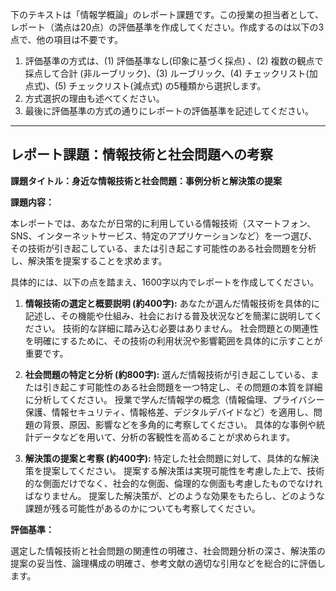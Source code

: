 下のテキストは「情報学概論」のレポート課題です。この授業の担当者として、レポート（満点は20点）の評価基準を作成してください。作成するのは以下の3点で、他の項目は不要です。

1. 評価基準の方式は、(1) 評価基準なし(印象に基づく採点) 、(2) 複数の観点で採点して合計  (非ルーブリック)、(3) ルーブリック、(4) チェックリスト(加点式)、(5) チェックリスト(減点式) の5種類から選択します。
2. 方式選択の理由も述べてください。
3. 最後に評価基準の方式の通りにレポートの評価基準を記述してください。

---------------------------------------
## レポート課題：情報技術と社会問題への考察

**課題タイトル：身近な情報技術と社会問題：事例分析と解決策の提案**

**課題内容：**

本レポートでは、あなたが日常的に利用している情報技術（スマートフォン、SNS、インターネットサービス、特定のアプリケーションなど）を一つ選び、その技術が引き起こしている、または引き起こす可能性のある社会問題を分析し、解決策を提案することを求めます。

具体的には、以下の点を踏まえ、1600字以内でレポートを作成してください。

1. **情報技術の選定と概要説明 (約400字):**  あなたが選んだ情報技術を具体的に記述し、その機能や仕組み、社会における普及状況などを簡潔に説明してください。  技術的な詳細に踏み込む必要はありません。  社会問題との関連性を明確にするために、その技術の利用状況や影響範囲を具体的に示すことが重要です。

2. **社会問題の特定と分析 (約800字):** 選んだ情報技術が引き起こしている、または引き起こす可能性のある社会問題を一つ特定し、その問題の本質を詳細に分析してください。  授業で学んだ情報学の概念（情報倫理、プライバシー保護、情報セキュリティ、情報格差、デジタルデバイドなど）を適用し、問題の背景、原因、影響などを多角的に考察してください。  具体的な事例や統計データなどを用いて、分析の客観性を高めることが求められます。

3. **解決策の提案と考察 (約400字):**  特定した社会問題に対して、具体的な解決策を提案してください。  提案する解決策は実現可能性を考慮した上で、技術的な側面だけでなく、社会的な側面、倫理的な側面も考慮したものでなければなりません。  提案した解決策が、どのような効果をもたらし、どのような課題が残る可能性があるのかについても考察してください。


**評価基準：**

選定した情報技術と社会問題の関連性の明確さ、社会問題分析の深さ、解決策の提案の妥当性、論理構成の明確さ、参考文献の適切な引用などを総合的に評価します。

